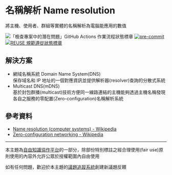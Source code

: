 # 名稱解析 Name resolution

將主機、使用者、群組等實體的名稱解析為電腦能應用的數值

![「檢查專案中的潛在問題」GitHub Actions 作業流程狀態標章](https://github.com/libre-knowledge/name-resolution/actions/workflows/check-potential-problems.yml/badge.svg "本專案使用 GitHub Actions 自動化檢查專案中的潛在問題")
[![pre-commit](https://img.shields.io/badge/pre--commit-enabled-brightgreen?logo=pre-commit&logoColor=white "本專案使用 pre-commit 檢查專案中的潛在問題")](https://github.com/pre-commit/pre-commit)
[![REUSE 規範遵從狀態標章](https://api.reuse.software/badge/github.com/libre-knowledge/name-resolution "本專案遵從 REUSE 規範降低軟體授權合規成本")](https://api.reuse.software/info/github.com/libre-knowledge/name-resolution)

## 解決方案

* 網域名稱系統 Domain Name System(DNS)  
  保存域名和 IP 地址的一個對應資訊並提供解析器(resolver)查詢的分散式系統
* Multicast DNS(mDNS)  
  基於封包群播(multicast)技術方便同一線路連結的主機能夠透過主機名稱發現各自之服務的零配置(Zero-configuration)名稱解析系統

## 參考資料

* [Name resolution (computer systems) - Wikipedia](https://en.wikipedia.org/wiki/Name_resolution_(computer_systems))
* [Zero-configuration networking - Wikipedia](https://en.wikipedia.org/wiki/Zero-configuration_networking#Name_service_discovery)

---

本主題為[自由知識協作平台](https://libre-knowledge.github.io/)的一部分，除部份特別標註之經合理使用(fair use)原則使用的內容外允許公眾於授權範圍內自由使用

如有任何問題，歡迎於本主題的[議題追蹤系統](https://github.com/libre-knowledge/name-resolution/issues)創建新議題反饋
